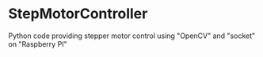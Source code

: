 # StepMotorController
Python code providing stepper motor control using "OpenCV" and "socket" on "Raspberry PI"
